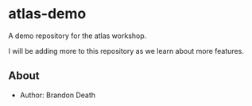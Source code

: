# atlas-demo
A demo repository for the atlas workshop.

I will be adding more to this repository as we learn about more features.

## About

* Author:  Brandon Death

